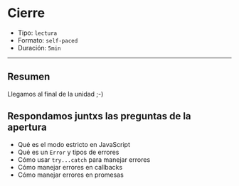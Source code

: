# Cierre

* Tipo: `lectura`
* Formato: `self-paced`
* Duración: `5min`

***

## Resumen

Llegamos al final de la unidad ;-)

## Respondamos juntxs las preguntas de la apertura

* Qué es el modo estricto en JavaScript
* Qué es un `Error` y tipos de errores
* Cómo usar `try...catch` para manejar errores
* Cómo manejar errores en callbacks
* Cómo manejar errores en promesas
